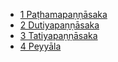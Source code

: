 * [1 Paṭhamapaṇṇāsaka](15A2/1.md)
* [2 Dutiyapaṇṇāsaka](15A2/2.md)
* [3 Tatiyapaṇṇāsaka](15A2/3.md)
* [4 Peyyāla](15A2/4.md)
